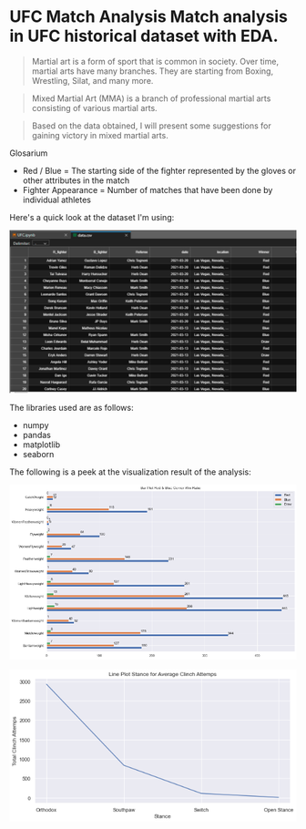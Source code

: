 # UFC Match Analysis Match analysis in UFC historical dataset with EDA.

>Martial art is a form of sport that is common in society. Over time, martial arts have many branches. They are starting from Boxing, Wrestling, Silat, and many more.

>Mixed Martial Art (MMA) is a branch of professional martial arts consisting of various martial arts.

>Based on the data obtained, I will present some suggestions for gaining victory in mixed martial arts.

Glosarium

* Red / Blue = The starting side of the fighter represented by the gloves or other attributes in the match 
* Fighter Appearance = Number of matches that have been done by individual athletes

Here's a quick look at the dataset I'm using:

<img src="Images/Dataset.png"> </br>

The libraries used are as follows:
- numpy
- pandas
- matplotlib
- seaborn

The following is a peek at the visualization result of the analysis:

<img src="Images/result.png"> </br>

<img src="Images/result1.png"> </br>